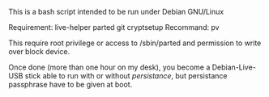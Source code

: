 This is a bash script intended to be run under Debian GNU/Linux

Requirement: live-helper parted git cryptsetup
Recommand: pv

This require root privilege or access to /sbin/parted and permission
to write over block device.

Once done (more than one hour on my desk), you become a Debian-Live-USB
stick able to run with or without *persistance*, but persistance passphrase
have to be given at boot.
